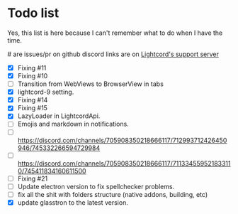 # Todo list
Yes, this list is here because I can't remember what to do when I have the time.

\# are issues/pr on github
discord links are on [Lightcord's support server](https://discord.gg/7eFff2A)

- [x] Fixing #11
- [x] Fixing #10
- [ ] Transition from WebViews to BrowserView in tabs
- [x] lightcord-9 setting.
- [x] Fixing #14
- [x] Fixing #15
- [x] LazyLoader in LightcordApi.
- [ ] Emojis and markdown in notifications.
- [ ] https://discord.com/channels/705908350218666117/712993712426450946/745332266594729984
- [ ] https://discord.com/channels/705908350218666117/711334559521833110/745411834160611500
- [ ] Fixing #21
- [ ] Update electron version to fix spellchecker problems.
- [ ] fix all the shit with folders structure (native addons, building, etc)
- [x] update glasstron to the latest version.